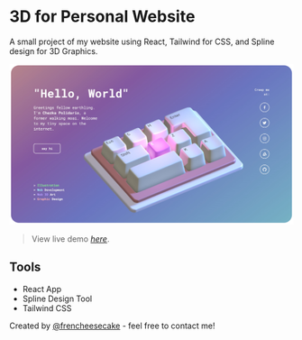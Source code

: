 # 3D for Personal Website

A small project of my website using React, Tailwind for CSS, and Spline design for 3D Graphics.

![Example screenshot](./screenshot.png)
> View live demo [_here_](http://frencheesecake.github.io/personal-website/).

## Tools
- React App
- Spline Design Tool
- Tailwind CSS


Created by [@frencheesecake](https://github.com/frencheesecake) - feel free to contact me!

